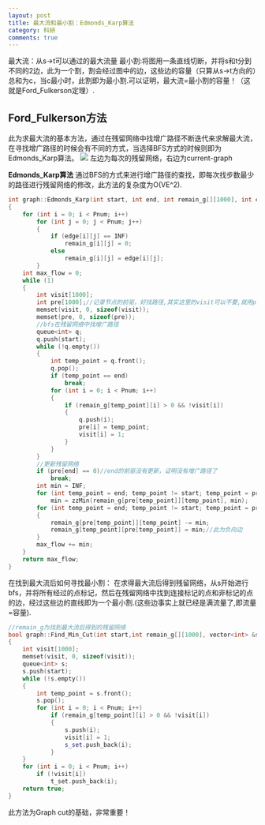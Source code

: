 ```yaml
---
layout: post
title: 最大流和最小割：Edmonds_Karp算法
category: 科研
comments: true
---
```


最大流：从s->t可以通过的最大流量
最小割:将图用一条直线切断，并将s和t分到不同的2边，此为一个割，割会经过图中的边，这些边的容量（只算从s->t方向的）总和为c，当c最小时，此割即为最小割.可以证明，最大流=最小割的容量！（这就是Ford_Fulkerson定理）.

Ford_Fulkerson方法
----------------
此为求最大流的基本方法，通过在残留网络中找增广路径不断迭代来求解最大流，在寻找增广路径的时候会有不同的方式，当选择BFS方式的时候则即为Edmonds_Karp算法。
![](http://img.blog.csdn.net/20150623194904366)
										左边为每次的残留网络，右边为current-graph



**Edmonds_Karp算法**
通过BFS的方式来进行增广路径的查找，即每次找步数最少的路径进行残留网络的修改，此方法的复杂度为O(VE^2).

```c++
int graph::Edmonds_Karp(int start, int end, int remain_g[][1000], int current_g[][1000])//按BFS找增广路径(即每次找边数最短的)实现Ford_Fulkerson方法
{
	for (int i = 0; i < Pnum; i++)
		for (int j = 0; j < Pnum; j++)
		{
			if (edge[i][j] == INF)
				remain_g[i][j] = 0;
			else
				remain_g[i][j] = edge[i][j];
		}
	int max_flow = 0;
	while (1)
	{
		int visit[1000];
		int pre[1000];//记录节点的前驱，好找路径,其实这里的visit可以不要,就用pre
		memset(visit, 0, sizeof(visit));
		memset(pre, 0, sizeof(pre));
		//bfs在残留网络中找增广路径
		queue<int> q;
		q.push(start);
		while (!q.empty())
		{
			int temp_point = q.front();
			q.pop();
			if (temp_point == end)
				break;
			for (int i = 0; i < Pnum; i++)
			{
				if (remain_g[temp_point][i] > 0 && !visit[i])
				{
					q.push(i);
					pre[i] = temp_point;
					visit[i] = 1;
				}
			}
		}
		//更新残留网络
		if (pre[end] == 0)//end的前驱没有更新，证明没有增广路径了
			break;
		int min = INF;
		for (int temp_point = end; temp_point != start; temp_point = pre[temp_point])
			min = zzMin(remain_g[pre[temp_point]][temp_point], min);
		for (int temp_point = end; temp_point != start; temp_point = pre[temp_point])
		{
			remain_g[pre[temp_point]][temp_point] -= min;
			remain_g[temp_point][pre[temp_point]] = min;//此为负向边
		}
		max_flow += min;
	}
	return max_flow;
}
```


在找到最大流后如何寻找最小割：
在求得最大流后得到残留网络，从s开始进行bfs，并将所有经过的点标记，然后在残留网络中找到连接标记的点和非标记的点的边，经过这些边的直线即为一个最小割.(这些边事实上就已经是满流量了,即流量=容量).

```c++
//remain_g为找到最大流后得到的残留网络
bool graph::Find_Min_Cut(int start,int remain_g[][1000], vector<int> &s_set, vector<int> &t_set)
{
	int visit[1000];
	memset(visit, 0, sizeof(visit));
	queue<int> s;
	s.push(start);
	while (!s.empty())
	{
		int temp_point = s.front();
		s.pop();
		for (int i = 0; i < Pnum; i++)
			if (remain_g[temp_point][i] > 0 && !visit[i])
			{
				s.push(i);
				visit[i] = 1;
				s_set.push_back(i);
			}
	}
	for (int i = 0; i < Pnum; i++)
		if (!visit[i])
			t_set.push_back(i);
	return true;
}
```

此方法为Graph cut的基础，非常重要！